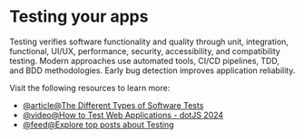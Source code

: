 # Testing your apps

Testing verifies software functionality and quality through unit, integration, functional, UI/UX, performance, security, accessibility, and compatibility testing. Modern approaches use automated tools, CI/CD pipelines, TDD, and BDD methodologies. Early bug detection improves application reliability.

Visit the following resources to learn more:

- [@article@The Different Types of Software Tests](https://www.atlassian.com/continuous-delivery/software-testing/types-of-software-testing)
- [@video@How to Test Web Applications - dotJS 2024](https://www.youtube.com/watch?v=l3qjQpYBR8c)
- [@feed@Explore top posts about Testing](https://app.daily.dev/tags/testing?ref=roadmapsh)
